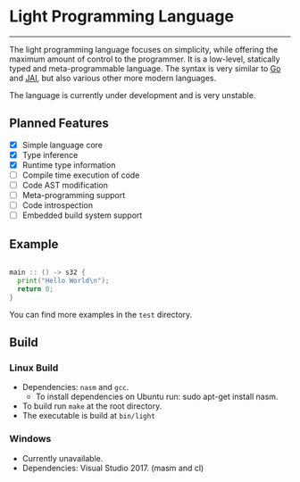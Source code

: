 # Light Programming Language
----

The light programming language focuses on simplicity, while offering the maximum amount of control to the programmer. It is a low-level, statically typed and meta-programmable language. The syntax is very similar to [Go](https://golang.org/) and [JAI](https://www.youtube.com/watch?v=TH9VCN6UkyQ&list=PLmV5I2fxaiCKfxMBrNsU1kgKJXD3PkyxO), but also various other more modern languages.

The language is currently under development and is very unstable.

## Planned Features
* [x] Simple language core
* [x] Type inference
* [x] Runtime type information
* [ ] Compile time execution of code
* [ ] Code AST modification
* [ ] Meta-programming support
* [ ] Code introspection
* [ ] Embedded build system support

## Example
```go

main :: () -> s32 {
  print("Hello World\n");
  return 0;
}

```

You can find more examples in the `test` directory.

## Build

### Linux Build

* Dependencies: `nasm` and `gcc`.
  - To install dependencies on Ubuntu run: sudo apt-get install nasm.
* To build run `make` at the root directory.
* The executable is build at `bin/light`

### Windows

* Currently unavailable.
* Dependencies: Visual Studio 2017. (masm and cl)
